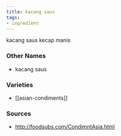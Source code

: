 ```yaml
---
title: kacang saus
tags:
- ingredient
---
```

kacang saus kecap manis

### Other Names

* kacang saus

### Varieties

* [[asian-condiments]]

### Sources
* http://foodsubs.com/CondimntAsia.html
